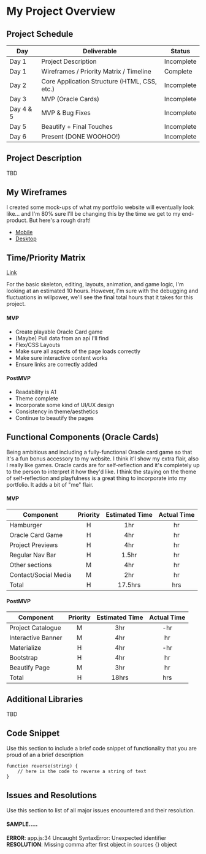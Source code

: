 # My Project Overview

## Project Schedule

|  Day | Deliverable | Status
|---|---| ---|
|Day 1| Project Description | Incomplete
|Day 1| Wireframes / Priority Matrix / Timeline | Complete
|Day 2| Core Application Structure (HTML, CSS, etc.) | Incomplete
|Day 3| MVP (Oracle Cards)| Incomplete
|Day 4 & 5| MVP & Bug Fixes| Incomplete
|Day 5| Beautify + Final Touches | Incomplete
|Day 6| Present (DONE WOOHOO!) | Incomplete


## Project Description

TBD

## My Wireframes
I created some mock-ups of what my portfolio website will eventually look like... and I'm 80% sure I'll be changing this by the time we get to my end-product. But here's a rough draft! 

- [Mobile](https://imgur.com/T7A4SrA)
- [Desktop](https://imgur.com/SeV1A4c)

## Time/Priority Matrix 

[Link](https://imgur.com/OdLibY3)

For the basic skeleton, editing, layouts, animation, and game logic, I'm looking at an estimated 10 hours. However, I'm sure with the debugging and fluctuations in willpower, we'll see the final total hours that it takes for this project. 

#### MVP

- Create playable Oracle Card game 
- (Maybe) Pull data from an api I'll find
- Flex/CSS Layouts
- Make sure all aspects of the page loads correctly
- Make sure interactive content works
- Ensure links are correctly added

#### PostMVP 

- Readability is A1
- Theme complete
- Incorporate some kind of UI/UX design
- Consistency in theme/aesthetics
- Continue to beautify the pages

## Functional Components (Oracle Cards)

Being ambitious and including a fully-functional Oracle card game so that it's a fun bonus accessory to my website. I think it'l show my extra flair, also I really like games. Oracle cards are for self-reflection and it's completely up to the person to interpret it how they'd like. I think the staying on the theme of self-reflection and playfulness is a great thing to incorporate into my portfolio. It adds a bit of "me" flair.

#### MVP
| Component | Priority | Estimated Time | Actual Time |
| --- | :---: |  :---: | :---: | 
| Hamburger | H | 1hr | hr |
| Oracle Card Game | H | 4hr | hr | hr |
| Project Previews | H | 4hr | hr |
| Regular Nav Bar | H | 1.5hr | hr |  
| Other sections | M | 4hr | hr|
| Contact/Social Media | M | 2hr |  hr |
| Total | H | 17.5hrs| hrs |

#### PostMVP
| Component | Priority | Estimated Time | Actual Time |
| --- | :---: |  :---: | :---: | 
| Project Catalogue | M | 3hr | -hr | hr |
| Interactive Banner | M | 4hr | hr |
| Materialize | H | 4hr | -hr | hr |
| Bootstrap | H | 4hr | hr |
| Beautify Page | M | 3hr | hr |
| Total | H | 18hrs| hrs |

## Additional Libraries
 TBD

## Code Snippet

Use this section to include a brief code snippet of functionality that you are proud of an a brief description  

```
function reverse(string) {
	// here is the code to reverse a string of text
}
```

## Issues and Resolutions
 Use this section to list of all major issues encountered and their resolution.

#### SAMPLE.....
**ERROR**: app.js:34 Uncaught SyntaxError: Unexpected identifier                                
**RESOLUTION**: Missing comma after first object in sources {} object
